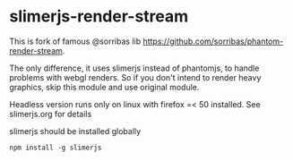 # slimerjs-render-stream

This is fork of famous @sorribas lib https://github.com/sorribas/phantom-render-stream.

The only difference, it uses slimerjs instead of phantomjs, to handle problems with webgl renders.
So if you don't intend to render heavy graphics, skip this module and use original module.

Headless version runs only on linux with firefox =< 50 installed.
See slimerjs.org for details

slimerjs should be installed globally

```
npm install -g slimerjs
```